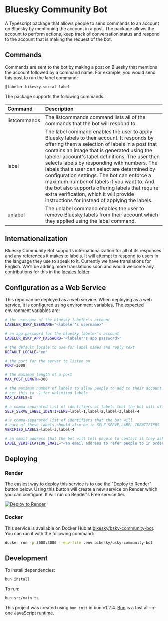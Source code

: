 # Bluesky Community Bot

A Typescript package that allows people to send commands to an account on Bluesky by mentioning the account in a post. The package allows the account to perform actions, keep track of conversation status and respond to the account that is making the request of the bot.

## Commands

Commands are sent to the bot by making a post on Bluesky that mentions the account followed by a command name. For example, you would send this post to run the label command:

```sh
@labeler.bikesky.social label
```

The package supports the following commands:

|Command|Description|
|:---|:---|
|listcommands|The listcommands command lists all of the commands that the bot will respond to.|
|label|The label command enables the user to apply Bluesky labels to their account. It responds by offering them a selection of labels in a post that contains an image that is generated using the labeler account's label definitions. The user then selects labels by responding with numbers. The labels that a user can select are determined by configuration settings. The bot can enforce a maximum number of labels if you want to. And the bot also supports offering labels that require extra verification, which it will provide instructions for instead of applying the labels.|
|unlabel|The unlabel command enables the user to remove Bluesky labels from their account which they applied using the label command.|

## Internationalization

Bluesky Community Bot supports internationalization for all of its responses and any references it makes to labels. It will attempt to respond to users in the language they use to speak to it. Currently we have translations for English. We'll be adding more translations soon and would welcome any contributions for this in the [locales folder](https://github.com/bikesky-social/bsky-community-bot/tree/main/locales).

## Configuration as a Web Service

This repo can be deployed as a web service. When deploying as a web service, it is configured using environment variables. The expected environment variables are:

```sh
# the username of the bluesky labeler's account
LABELER_BSKY_USERNAME="<labeler's username>"

# an app password for the bluesky labeler's account
LABELER_BSKY_APP_PASSWORD="<labeler's app password>"

# the default locale to use for label names and reply text
DEFAULT_LOCALE="en"

# the port for the server to listen on
PORT=3000

# the maximum length of a post
MAX_POST_LENGTH=300

# the maximum number of labels to allow people to add to their account
# set this to -1 for unlimited labels
MAX_LABELS=3

# a comma-separated list of identifiers of labels that the bot will offer to apply
SELF_SERVE_LABEL_IDENTIFIERS=label-1,label-2,label-3,label-4

# a comma-separated list of identifiers that the bot will 
# each of these labels should also be in SELF_SERVE_LABEL_IDENTIFIERS
VERIFIED_LABELS=label-3,label-4

# an email address that the bot will tell people to contact if they ask for a verified label
LABEL_VERIFICATION_EMAIL="<an email address to refer people to in order to manually verify a label>"
```

## Deploying

### Render

The easiest way to deploy this service is to use the "Deploy to Render" button below. Using this button will create a new service on Render which you can configure. It will run on Render's Free service tier.

<a href="https://render.com/deploy?repo=https://github.com/bikesky-social/bsky-community-bot">
<img src="https://render.com/images/deploy-to-render-button.svg" alt="Deploy to Render" />
</a>

### Docker

This service is available on Docker Hub at [bikesky/bsky-community-bot](https://hub.docker.com/r/bikesky/bsky-community-bot). You can run it with the following command:

```sh
docker run -p 3000:3000 --env-file .env bikesky/bsky-community-bot
```

## Development

To install dependencies:

```bash
bun install
```

To run:

```bash
bun src/main.ts
```

This project was created using `bun init` in bun v1.2.4. [Bun](https://bun.sh) is a fast all-in-one JavaScript runtime.
